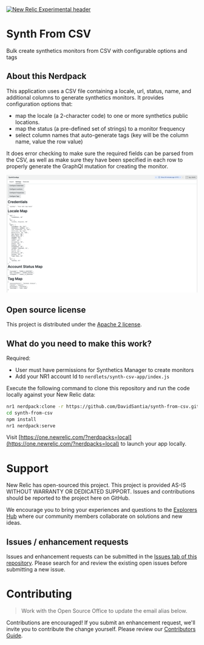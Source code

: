 [![New Relic Experimental header](https://github.com/newrelic/opensource-website/raw/master/src/images/categories/Experimental.png)](https://opensource.newrelic.com/oss-category/#new-relic-experimental)

# Synth From CSV

Bulk create synthetics monitors from CSV with configurable options and tags

## About this Nerdpack

This application uses a CSV file containing a locale, url, status, name, and additional columns to generate synthetics monitors.  It provides configuration options that:

- map the locale (a 2-character code) to one or more synthetics public locations.
- map the status (a pre-defined set of strings) to a monitor frequency
- select column names that auto-generate tags (key will be the column name, value the row value)

It does error checking to make sure the required fields can be parsed from the CSV, as well as make sure they have been specified in each row to properly generate the GraphQl mutation for creating the monitor.

![Settings Tab](screenshots/settings_tab.png)

## Open source license

This project is distributed under the [Apache 2 license](LICENSE).

## What do you need to make this work?

Required:

- User must have permissions for Synthetics Manager to create monitors
- Add your NR1 account Id to `nerdlets/synth-csv-app/index.js`

Execute the following command to clone this repository and run the code locally against your New Relic data:

```bash
nr1 nerdpack:clone -r https://github.com/DavidSantia/synth-from-csv.git
cd synth-from-csv
npm install
nr1 nerdpack:serve
```

Visit [https://one.newrelic.com/?nerdpacks=local](https://one.newrelic.com/?nerdpacks=local) to launch your app locally.

# Support

New Relic has open-sourced this project. This project is provided AS-IS WITHOUT WARRANTY OR DEDICATED SUPPORT. Issues and contributions should be reported to the project here on GitHub.

We encourage you to bring your experiences and questions to the [Explorers Hub](https://discuss.newrelic.com) where our community members collaborate on solutions and new ideas.

## Issues / enhancement requests

Issues and enhancement requests can be submitted in the [Issues tab of this repository](../../issues). Please search for and review the existing open issues before submitting a new issue.

# Contributing

> Work with the Open Source Office to update the email alias below.

Contributions are encouraged! If you submit an enhancement request, we'll invite you to contribute the change yourself. Please review our [Contributors Guide](CONTRIBUTING.md).
